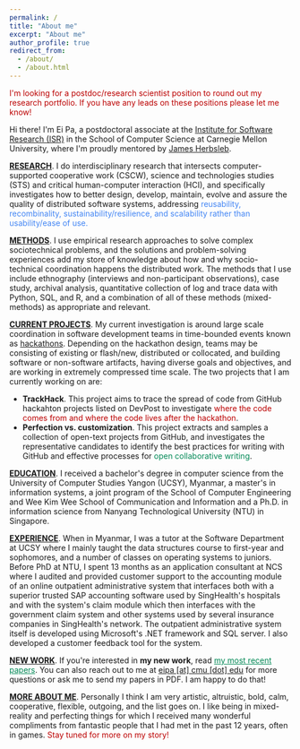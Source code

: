 ```yaml
---
permalink: /
title: "About me"
excerpt: "About me"
author_profile: true
redirect_from:
  - /about/
  - /about.html
---
```

<p style="color: #b00">I'm looking for a postdoc/research scientist position to round out my research portfolio. If you have any leads on these positions please let me know!</p>
<p>Hi there! I'm Ei Pa, a postdoctoral associate at the <a href="https://www.isri.cmu.edu/">Institute for Software Research (ISR)</a> in the School of Computer Science at Carnegie Mellon University, where I'm proudly mentored by <a href="https://herbsleb.org/">James Herbsleb</a>.</p>
<p><u><b>RESEARCH</b></u>. I do interdisciplinary research that intersects computer-supported cooperative work (CSCW), science and technologies studies (STS) and critical human-computer interaction (HCI), and specifically investigates how to better design, develop, maintain, evolve and assure the quality of distributed software systems, addressing <span style="color: #4285F4">reusability, recombinality, sustainability/resilience, and scalability rather than usability/ease of use.</p>
<p><u><b>METHODS</b></u>. I use empirical research approaches to solve complex sociotechnical problems, and the solutions and problem-solving experiences add my store of knowledge about how and why socio-technical coordination happens the distributed work. The methods that I use include ethnography (interviews and non-participant observations), case study, archival analysis, quantitative collection of log and trace data with Python, SQL, and R, and a combination of all of these methods (mixed-methods) as appropriate and relevant.</p>
<p><u><b>CURRENT PROJECTS</b></u>. My current investigation is around large scale coordination in software development teams in time-bounded events known as <a href="https://eipapa.github.io/hackathon-planning-kit/hackathons/">hackathons</a>. Depending on the hackathon design, teams may be consisting of existing or flash/new, distributed or collocated, and building software or non-software artifacts, having diverse goals and objectives, and are working in extremely compressed time scale. The two projects that I am currently working on are:
<ul>
    <li><b>TrackHack</b>. This project aims to trace the spread of code from GitHub hackahton projects listed on DevPost to investigate <span style="color: #b00">where the code comes from and where the code lives after the hackathon</span>.</li>
    <li><b>Perfection vs. customization</b>. This project extracts and samples a collection of open-text projects from GitHub, and investigates the representative candidates to identify the best practices for writing with GitHub and effective processes for <span style="color: #085">open collaborative writing</span>.</li>
</ul>
</p>
<p><u><b>EDUCATION</b></u>. I received a bachelor's degree in computer science from the University of Computer Studies Yangon (UCSY), Myanmar, a master's in information systems, a joint program of the School of Computer Engineering and Wee Kim Wee School of Communication and Information and a Ph.D. in information science from Nanyang Technological University (NTU) in Singapore.</p>
<p><u><b>EXPERIENCE</b></u>. When in Myanmar, I was a tutor at the Software Department at UCSY where I mainly taught the data structures course to first-year and sophomores, and a number of classes on operating systems to juniors. Before PhD at NTU, I spent 13 months as an application consultant at NCS where I audited and provided customer support to the accounting module of an online outpatient administrative system that interfaces both with a superior trusted SAP accounting software used by SingHealth's hospitals and with the system's claim module which then interfaces with the government claim system and other systems used by several insurance companies in SingHealth's network. The outpatient administrative system itself is developed using Microsoft's .NET framework and SQL server. I also developed a customer feedback tool for the system.</p>
<p><u><b>NEW WORK</b></u>. If you're interested in <b>my new work</b>, read <a href="https://eipapa.github.io/publications" style="color: #085">my most recent papers</a>. You can also reach out to me at <a href="">eipa [at] cmu [dot] edu</a> for more questions or ask me to send my papers in PDF. I am happy to do that!</p>
<p><b><u>MORE ABOUT ME</u></b>. Personally I think I am very artistic, altruistic, bold, calm, cooperative, flexible, outgoing, and the list goes on. I like being in mixed-reality and perfecting things for which I received many wonderful compliments from fantastic people that I had met in the past 12 years, often in games. <spam style="color: #b00">Stay tuned for more on my story!</spam></p>